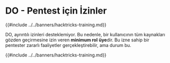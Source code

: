 # DO - Pentest için İzinler

{{#include ../../banners/hacktricks-training.md}}

DO, ayrıntılı izinleri desteklemiyor. Bu nedenle, bir kullanıcının tüm kaynakları gözden geçirmesine izin veren **minimum rol** **üye**dir. Bu izne sahip bir pentester zararlı faaliyetler gerçekleştirebilir, ama durum bu.

{{#include ../../banners/hacktricks-training.md}}
